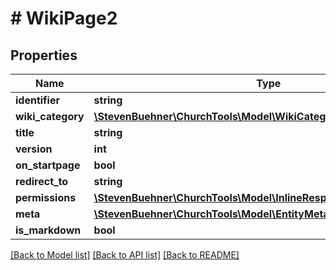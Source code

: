 # # WikiPage2

## Properties

Name | Type | Description | Notes
------------ | ------------- | ------------- | -------------
**identifier** | **string** |  |
**wiki_category** | [**\StevenBuehner\ChurchTools\Model\WikiCategory1**](WikiCategory1.md) |  | [optional]
**title** | **string** |  | [optional]
**version** | **int** |  | [optional]
**on_startpage** | **bool** |  | [optional]
**redirect_to** | **string** |  | [optional]
**permissions** | [**\StevenBuehner\ChurchTools\Model\InlineResponse20084Permissions**](InlineResponse20084Permissions.md) |  | [optional]
**meta** | [**\StevenBuehner\ChurchTools\Model\EntityMetaData**](EntityMetaData.md) |  | [optional]
**is_markdown** | **bool** |  | [optional]

[[Back to Model list]](../../README.md#models) [[Back to API list]](../../README.md#endpoints) [[Back to README]](../../README.md)
